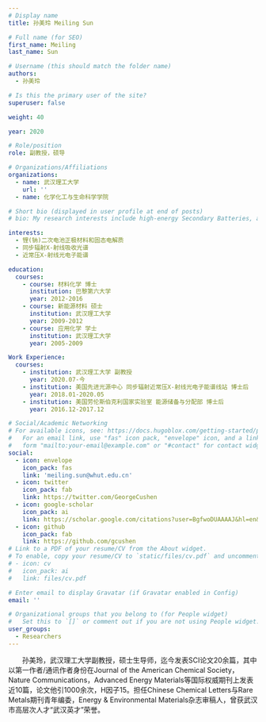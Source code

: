 ```yaml
---
# Display name
title: 孙美玲 Meiling Sun

# Full name (for SEO)
first_name: Meiling
last_name: Sun

# Username (this should match the folder name)
authors:
  - 孙美玲

# Is this the primary user of the site?
superuser: false

weight: 40

year: 2020

# Role/position
role: 副教授，硕导 

# Organizations/Affiliations
organizations:
  - name: 武汉理工大学
    url: ''
  - name: 化学化工与生命科学学院

# Short bio (displayed in user profile at end of posts)
# bio: My research interests include high-energy Secondary Batteries, advanced electrolytes and conversion-type cathode materials.

interests:
  - 锂(钠)二次电池正极材料和固态电解质
  - 同步辐射X-射线吸收光谱
  - 近常压X-射线光电子能谱

education:
  courses:
    - course: 材料化学 博士
      institution: 巴黎第六大学
      year: 2012-2016
    - course: 新能源材料 硕士
      institution: 武汉理工大学
      year: 2009-2012
    - course: 应用化学 学士
      institution: 武汉理工大学
      year: 2005-2009

Work Experience:
  courses:
    - institution: 武汉理工大学 副教授
      year: 2020.07-今
    - institution: 美国先进光源中心 同步辐射近常压X-射线光电子能谱线站 博士后
      year: 2018.01-2020.05
    - institution: 美国劳伦斯伯克利国家实验室 能源储备与分配部 博士后
      year: 2016.12-2017.12

# Social/Academic Networking
# For available icons, see: https://docs.hugoblox.com/getting-started/page-builder/#icons
#   For an email link, use "fas" icon pack, "envelope" icon, and a link in the
#   form "mailto:your-email@example.com" or "#contact" for contact widget.
social:
  - icon: envelope
    icon_pack: fas
    link: 'meiling.sun@whut.edu.cn'
  - icon: twitter
    icon_pack: fab
    link: https://twitter.com/GeorgeCushen
  - icon: google-scholar
    icon_pack: ai
    link: https://scholar.google.com/citations?user=BgfwoDUAAAAJ&hl=en&oi=ao
  - icon: github
    icon_pack: fab
    link: https://github.com/gcushen
# Link to a PDF of your resume/CV from the About widget.
# To enable, copy your resume/CV to `static/files/cv.pdf` and uncomment the lines below.
# - icon: cv
#   icon_pack: ai
#   link: files/cv.pdf

# Enter email to display Gravatar (if Gravatar enabled in Config)
email: ''

# Organizational groups that you belong to (for People widget)
#   Set this to `[]` or comment out if you are not using People widget.
user_groups:
  - Researchers
---
```


&emsp;&emsp;孙美玲，武汉理工大学副教授，硕士生导师，迄今发表SCI论文20余篇，其中以第一作者/通讯作者身份在Journal of the American Chemical Society，Nature Communications，Advanced Energy Materials等国际权威期刊上发表近10篇，论文他引1000余次，H因子15。担任Chinese Chemical Letters与Rare Metals期刊青年编委，Energy & Environmental Materials杂志审稿人，曾获武汉市高层次人才“武汉英才”荣誉。


